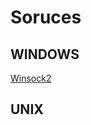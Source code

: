 # Soruces

## WINDOWS

[Winsock2](https://learn.microsoft.com/en-us/windows/win32/winsock/getting-started-with-winsock)

## UNIX
